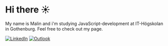 # Hi there :sunny:

My name is Malin and i'm studying JavaScript-development at IT-Högskolan in Gothenburg. Feel free to check out my page.

[![LinkedIn](https://img.shields.io/badge/linkedin-%230077B5.svg?style=for-the-badge&logo=linkedin&logoColor=white)](https://www.linkedin.com/in/malin-almqvist/)
[![Outlook](https://img.shields.io/badge/Outlook-0078D4?style=for-the-badge&logo=microsoft-outlook&logoColor=white)](mailto:almqvist.malin@outlook.com)

<!--
**MalinAlm/MalinAlm** is a ✨ _special_ ✨ repository because its `README.md` (this file) appears on your GitHub profile.

Here are some ideas to get you started:

- 🔭 I’m currently working on ...
- 🌱 I’m currently learning ...
- 👯 I’m looking to collaborate on ...
- 🤔 I’m looking for help with ...
- 💬 Ask me about ...
- 📫 How to reach me: ...
- 😄 Pronouns: ...
- ⚡ Fun fact: ...
-->
